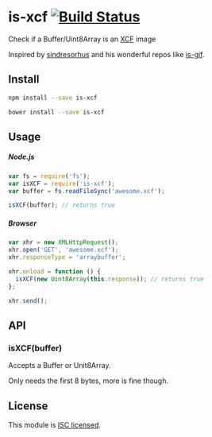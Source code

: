 is-xcf [![Build Status](https://travis-ci.org/pskupinski/is-xcf.svg?branch=master)](https://travis-ci.org/pskupinski/is-xcf)
======

Check if a Buffer/Uint8Array is an [XCF] image

Inspired by [sindresorhus](https://github.com/sindresorhus) and his wonderful repos like [is-gif](https://github.com/sindresorhus/is-gif).

## Install

```sh
npm install --save is-xcf
```

```sh
bower install --save is-xcf
```

## Usage


##### Node.js

```js
var fs = require('fs');
var isXCF = require('is-xcf');
var buffer = fs.readFileSync('awesome.xcf');

isXCF(buffer); // returns true
```

##### Browser

```js
var xhr = new XMLHttpRequest();
xhr.open('GET', 'awesome.xcf');
xhr.responseType = 'arraybuffer';

xhr.onload = function () {
  isXCF(new Uint8Array(this.response)); // returns true
};

xhr.send();
```

## API

### isXCF(buffer)

Accepts a Buffer or Unit8Array.

Only needs the first 8 bytes, more is fine though.

## License

This module is [ISC licensed](https://github.com/pskupinski/is-xcf/blob/master/LICENSE).


[XCF]: http://en.wikipedia.org/wiki/XCF_(file_format)
